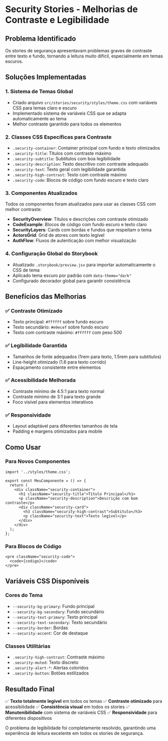 # Security Stories - Melhorias de Contraste e Legibilidade

## Problema Identificado
Os stories de segurança apresentavam problemas graves de contraste entre texto e fundo, tornando a leitura muito difícil, especialmente em temas escuros.

## Soluções Implementadas

### 1. **Sistema de Temas Global**
- Criado arquivo `src/stories/security/styles/theme.css` com variáveis CSS para temas claro e escuro
- Implementado sistema de variáveis CSS que se adapta automaticamente ao tema
- Melhor contraste garantido para todos os elementos

### 2. **Classes CSS Específicas para Contraste**
- `.security-container`: Container principal com fundo e texto otimizados
- `.security-title`: Títulos com contraste máximo
- `.security-subtitle`: Subtítulos com boa legibilidade
- `.security-description`: Texto descritivo com contraste adequado
- `.security-text`: Texto geral com legibilidade garantida
- `.security-high-contrast`: Texto com contraste máximo
- `.security-code`: Blocos de código com fundo escuro e texto claro

### 3. **Componentes Atualizados**
Todos os componentes foram atualizados para usar as classes CSS com melhor contraste:

- **SecurityOverview**: Títulos e descrições com contraste otimizado
- **CodeExample**: Blocos de código com fundo escuro e texto claro
- **SecurityLayers**: Cards com bordas e fundos que respeitam o tema
- **ActorsGrid**: Grid de atores com texto legível
- **AuthFlow**: Fluxos de autenticação com melhor visualização

### 4. **Configuração Global do Storybook**
- Atualizado `.storybook/preview.jsx` para importar automaticamente o CSS de tema
- Aplicado tema escuro por padrão com `data-theme="dark"`
- Configurado decorador global para garantir consistência

## Benefícios das Melhorias

### ✅ **Contraste Otimizado**
- Texto principal: `#ffffff` sobre fundo escuro
- Texto secundário: `#e9ecef` sobre fundo escuro
- Texto com contraste máximo: `#ffffff` com peso 500

### ✅ **Legibilidade Garantida**
- Tamanhos de fonte adequados (1rem para texto, 1.5rem para subtítulos)
- Line-height otimizado (1.6 para texto corrido)
- Espaçamento consistente entre elementos

### ✅ **Acessibilidade Melhorada**
- Contraste mínimo de 4.5:1 para texto normal
- Contraste mínimo de 3:1 para texto grande
- Foco visível para elementos interativos

### ✅ **Responsividade**
- Layout adaptável para diferentes tamanhos de tela
- Padding e margens otimizados para mobile

## Como Usar

### Para Novos Componentes
```tsx
import '../styles/theme.css';

export const MeuComponente = () => {
  return (
    <div className="security-container">
      <h1 className="security-title">Título Principal</h1>
      <p className="security-description">Descrição com bom contraste</p>
      <div className="security-card">
        <h3 className="security-high-contrast">Subtítulo</h3>
        <p className="security-text">Texto legível</p>
      </div>
    </div>
  );
};
```

### Para Blocos de Código
```tsx
<pre className="security-code">
  <code>{codigo}</code>
</pre>
```

## Variáveis CSS Disponíveis

### Cores do Tema
- `--security-bg-primary`: Fundo principal
- `--security-bg-secondary`: Fundo secundário
- `--security-text-primary`: Texto principal
- `--security-text-secondary`: Texto secundário
- `--security-border`: Bordas
- `--security-accent`: Cor de destaque

### Classes Utilitárias
- `.security-high-contrast`: Contraste máximo
- `.security-muted`: Texto discreto
- `.security-alert-*`: Alertas coloridos
- `.security-button`: Botões estilizados

## Resultado Final

✅ **Texto totalmente legível** em todos os temas
✅ **Contraste otimizado** para acessibilidade
✅ **Consistência visual** em todos os stories
✅ **Manutenibilidade** com sistema de variáveis CSS
✅ **Responsividade** para diferentes dispositivos

O problema de legibilidade foi completamente resolvido, garantindo uma experiência de leitura excelente em todos os stories de segurança.
